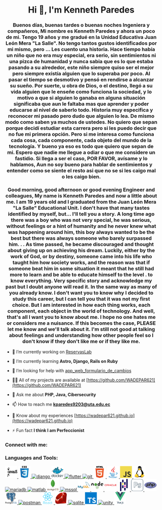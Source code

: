<h1 align="center">Hi 👋, I'm Kenneth Paredes</h1>
<h3 align="center">Buenos días, buenas tardes o buenas noches Ingeniera y compañeros, Mi nombre es Kenneth Paredes y ahora un poco de mi. Tengo 19 años y me gradué en la Unidad Educativa Juan León Mera "La Salle". No tengo tantos gustos identificados por mi mismo, pero … Les cuento una historia. Hace tiempo había un niño que no era muy especial, era serio, sin sentimientos ni una pizca de humanidad y nunca sabia que es lo que estaba pasando a su alrededor, este niño siempre quiso ser el mejor pero siempre existía alguien que lo superaba por poco. Al pasar el tiempo se desmotivo y pensó en rendirse a alcanzar su sueño. Por suerte, u obra de Dios, o el destino, llegó a su vida alguien que le enseñe como funciona la sociedad, y lo motivo a que si alguien lo ganaba en alguna situación significaba que aun le faltaba mas que aprender y poder educarse al nivel de saberlo todo. Historia muy especifica y reconocer mi pasado pero dudo que alguien lo lea. De mismo modo como saben ya muchos de ustedes. No quiero que sepan porque decidí estudiar esta carrera pero si les puedo decir que no fue mi primera opción. Pero si me interesa como funciona cada cosa, cada componente, cada objeto del mundo de la tecnología. Y bueno ya eso es todo que quiero que sepan de mi. Espero que nadie me llegue a odiar o que me considere un fastidio. Si llega a ser el caso, POR FAVOR, avísame y lo hablamos, Aun no soy bueno para hablar de sentimientos y entender como se siente el resto asi que no se si les caigo mal o les caigo bien.</h3>
<h3 align="center">Good morning, good afternoon or good evening Engineer and colleagues, My name is Kenneth Paredes and now a little about me. I am 19 years old and I graduated from the Juan León Mera "La Salle" Educational Unit. I don't have that many tastes identified by myself, but... I'll tell you a story. A long time ago there was a boy who was not very special, he was serious, without feelings or a hint of humanity and he never knew what was happening around him, this boy always wanted to be the best but there was always someone who barely surpassed him. . . As time passed, he became discouraged and thought about giving up on achieving his dream. Luckily, either by the work of God, or by destiny, someone came into his life who taught him how society works, and the reason was that if someone beat him in some situation it meant that he still had more to learn and be able to educate himself to the level . to know everything. Very specific story and acknowledge my past but I doubt anyone will read it. In the same way as many of you already know. I don't want you to know why I decided to study this career, but I can tell you that it was not my first choice. But I am interested in how each thing works, each component, each object in the world of technology. And well, that's all I want you to know about me. I hope no one hates me or considers me a nuisance. If this becomes the case, PLEASE let me know and we'll talk about it. I'm still not good at talking about feelings and understanding how other people feel so I don't know if they don't like me or if they like me.</h3>

- 🔭 I’m currently working on [ReservasLab](https://github.com/criticalRobin/app_web_formularios_de_cambio.git)

- 🌱 I’m currently learning **Astro, Django, Rails on Ruby**

- 🤝 I’m looking for help with [app_web_formulario_de_cambios](https://github.com/criticalRobin/app_web_formularios_de_cambio.git)

- 👨‍💻 All of my projects are available at [https://github.com/WADEPAR621](https://github.com/WADEPAR621)

- 💬 Ask me about **PHP, Java, Cibersecurity**

- 📫 How to reach me **kparedes9203@uta.edu.ec**

- 📄 Know about my experiences [https://wadepar621.github.io](https://wadepar621.github.io)

- ⚡ Fun fact **I think I am Perfeccionist**

<h3 align="left">Connect with me:</h3>
<p align="left">
</p>

<h3 align="left">Languages and Tools:</h3>
<p align="left"> <a href="https://canvasjs.com" target="_blank" rel="noreferrer"> <img src="https://raw.githubusercontent.com/Hardik0307/Hardik0307/master/assets/canvasjs-charts.svg" alt="canvasjs" width="40" height="40"/> </a> <a href="https://www.w3schools.com/css/" target="_blank" rel="noreferrer"> <img src="https://raw.githubusercontent.com/devicons/devicon/master/icons/css3/css3-original-wordmark.svg" alt="css3" width="40" height="40"/> </a> <a href="https://www.djangoproject.com/" target="_blank" rel="noreferrer"> <img src="https://cdn.worldvectorlogo.com/logos/django.svg" alt="django" width="40" height="40"/> </a> <a href="https://www.docker.com/" target="_blank" rel="noreferrer"> <img src="https://raw.githubusercontent.com/devicons/devicon/master/icons/docker/docker-original-wordmark.svg" alt="docker" width="40" height="40"/> </a> <a href="https://flutter.dev" target="_blank" rel="noreferrer"> <img src="https://www.vectorlogo.zone/logos/flutterio/flutterio-icon.svg" alt="flutter" width="40" height="40"/> </a> <a href="https://git-scm.com/" target="_blank" rel="noreferrer"> <img src="https://www.vectorlogo.zone/logos/git-scm/git-scm-icon.svg" alt="git" width="40" height="40"/> </a> <a href="https://www.w3.org/html/" target="_blank" rel="noreferrer"> <img src="https://raw.githubusercontent.com/devicons/devicon/master/icons/html5/html5-original-wordmark.svg" alt="html5" width="40" height="40"/> </a> <a href="https://www.java.com" target="_blank" rel="noreferrer"> <img src="https://raw.githubusercontent.com/devicons/devicon/master/icons/java/java-original.svg" alt="java" width="40" height="40"/> </a> <a href="https://developer.mozilla.org/en-US/docs/Web/JavaScript" target="_blank" rel="noreferrer"> <img src="https://raw.githubusercontent.com/devicons/devicon/master/icons/javascript/javascript-original.svg" alt="javascript" width="40" height="40"/> </a> <a href="https://www.linux.org/" target="_blank" rel="noreferrer"> <img src="https://raw.githubusercontent.com/devicons/devicon/master/icons/linux/linux-original.svg" alt="linux" width="40" height="40"/> </a> <a href="https://mariadb.org/" target="_blank" rel="noreferrer"> <img src="https://www.vectorlogo.zone/logos/mariadb/mariadb-icon.svg" alt="mariadb" width="40" height="40"/> </a> <a href="https://www.mathworks.com/" target="_blank" rel="noreferrer"> <img src="https://upload.wikimedia.org/wikipedia/commons/2/21/Matlab_Logo.png" alt="matlab" width="40" height="40"/> </a> <a href="https://www.mongodb.com/" target="_blank" rel="noreferrer"> <img src="https://raw.githubusercontent.com/devicons/devicon/master/icons/mongodb/mongodb-original-wordmark.svg" alt="mongodb" width="40" height="40"/> </a> <a href="https://www.microsoft.com/en-us/sql-server" target="_blank" rel="noreferrer"> <img src="https://www.svgrepo.com/show/303229/microsoft-sql-server-logo.svg" alt="mssql" width="40" height="40"/> </a> <a href="https://www.mysql.com/" target="_blank" rel="noreferrer"> <img src="https://raw.githubusercontent.com/devicons/devicon/master/icons/mysql/mysql-original-wordmark.svg" alt="mysql" width="40" height="40"/> </a> <a href="https://nodejs.org" target="_blank" rel="noreferrer"> <img src="https://raw.githubusercontent.com/devicons/devicon/master/icons/nodejs/nodejs-original-wordmark.svg" alt="nodejs" width="40" height="40"/> </a> <a href="https://www.oracle.com/" target="_blank" rel="noreferrer"> <img src="https://raw.githubusercontent.com/devicons/devicon/master/icons/oracle/oracle-original.svg" alt="oracle" width="40" height="40"/> </a> <a href="https://pandas.pydata.org/" target="_blank" rel="noreferrer"> <img src="https://raw.githubusercontent.com/devicons/devicon/2ae2a900d2f041da66e950e4d48052658d850630/icons/pandas/pandas-original.svg" alt="pandas" width="40" height="40"/> </a> <a href="https://www.photoshop.com/en" target="_blank" rel="noreferrer"> <img src="https://raw.githubusercontent.com/devicons/devicon/master/icons/photoshop/photoshop-line.svg" alt="photoshop" width="40" height="40"/> </a> <a href="https://www.php.net" target="_blank" rel="noreferrer"> <img src="https://raw.githubusercontent.com/devicons/devicon/master/icons/php/php-original.svg" alt="php" width="40" height="40"/> </a> <a href="https://www.postgresql.org" target="_blank" rel="noreferrer"> <img src="https://raw.githubusercontent.com/devicons/devicon/master/icons/postgresql/postgresql-original-wordmark.svg" alt="postgresql" width="40" height="40"/> </a> <a href="https://postman.com" target="_blank" rel="noreferrer"> <img src="https://www.vectorlogo.zone/logos/getpostman/getpostman-icon.svg" alt="postman" width="40" height="40"/> </a> <a href="https://reactjs.org/" target="_blank" rel="noreferrer"> <img src="https://raw.githubusercontent.com/devicons/devicon/master/icons/react/react-original-wordmark.svg" alt="react" width="40" height="40"/> </a> <a href="https://www.ruby-lang.org/en/" target="_blank" rel="noreferrer"> <img src="https://raw.githubusercontent.com/devicons/devicon/master/icons/ruby/ruby-original.svg" alt="ruby" width="40" height="40"/> </a> <a href="https://www.sqlite.org/" target="_blank" rel="noreferrer"> <img src="https://www.vectorlogo.zone/logos/sqlite/sqlite-icon.svg" alt="sqlite" width="40" height="40"/> </a> <a href="https://www.typescriptlang.org/" target="_blank" rel="noreferrer"> <img src="https://raw.githubusercontent.com/devicons/devicon/master/icons/typescript/typescript-original.svg" alt="typescript" width="40" height="40"/> </a> <a href="https://unity.com/" target="_blank" rel="noreferrer"> <img src="https://www.vectorlogo.zone/logos/unity3d/unity3d-icon.svg" alt="unity" width="40" height="40"/> </a> <a href="https://vuejs.org/" target="_blank" rel="noreferrer"> <img src="https://raw.githubusercontent.com/devicons/devicon/master/icons/vuejs/vuejs-original-wordmark.svg" alt="vuejs" width="40" height="40"/> </a> </p>

